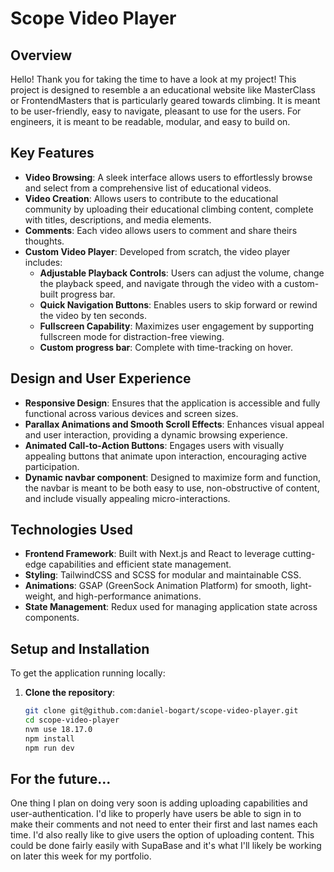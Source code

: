 # Scope Video Player

## Overview

Hello! Thank you for taking the time to have a look at my project! This project is designed to resemble a an educational website like MasterClass or FrontendMasters that is particularly geared towards climbing. It is meant to be user-friendly, easy to navigate, pleasant to use for the users. For engineers, it is meant to be readable, modular, and easy to build on.

## Key Features

- **Video Browsing**: A sleek interface allows users to effortlessly browse and select from a comprehensive list of educational videos.
- **Video Creation**: Allows users to contribute to the educational community by uploading their educational climbing content, complete with titles, descriptions, and media elements.
- **Comments**: Each video allows users to comment and share theirs thoughts.
- **Custom Video Player**: Developed from scratch, the video player includes:
  - **Adjustable Playback Controls**: Users can adjust the volume, change the playback speed, and navigate through the video with a custom-built progress bar.
  - **Quick Navigation Buttons**: Enables users to skip forward or rewind the video by ten seconds.
  - **Fullscreen Capability**: Maximizes user engagement by supporting fullscreen mode for distraction-free viewing.
  - **Custom progress bar**: Complete with time-tracking on hover.

## Design and User Experience

- **Responsive Design**: Ensures that the application is accessible and fully functional across various devices and screen sizes.
- **Parallax Animations and Smooth Scroll Effects**: Enhances visual appeal and user interaction, providing a dynamic browsing experience.
- **Animated Call-to-Action Buttons**: Engages users with visually appealing buttons that animate upon interaction, encouraging active participation.
- **Dynamic navbar component**: Designed to maximize form and function, the navbar is meant to be both easy to use, non-obstructive of content, and include visually appealing micro-interactions.

## Technologies Used

- **Frontend Framework**: Built with Next.js and React to leverage cutting-edge capabilities and efficient state management.
- **Styling**: TailwindCSS and SCSS for modular and maintainable CSS.
- **Animations**: GSAP (GreenSock Animation Platform) for smooth, light-weight, and high-performance animations.
- **State Management**: Redux used for managing application state across components.

## Setup and Installation

To get the application running locally:

1. **Clone the repository**:
   ```bash
   git clone git@github.com:daniel-bogart/scope-video-player.git
   cd scope-video-player
   nvm use 18.17.0 
   npm install
   npm run dev
   ```

## For the future...

One thing I plan on doing very soon is adding uploading capabilities and user-authentication. I'd like to properly have users be able to sign in to make their comments and not need to enter their first and last names each time. I'd also really like to give users the option of uploading content. This could be done fairly easily with SupaBase and it's what I'll likely be working on later this week for my portfolio.
